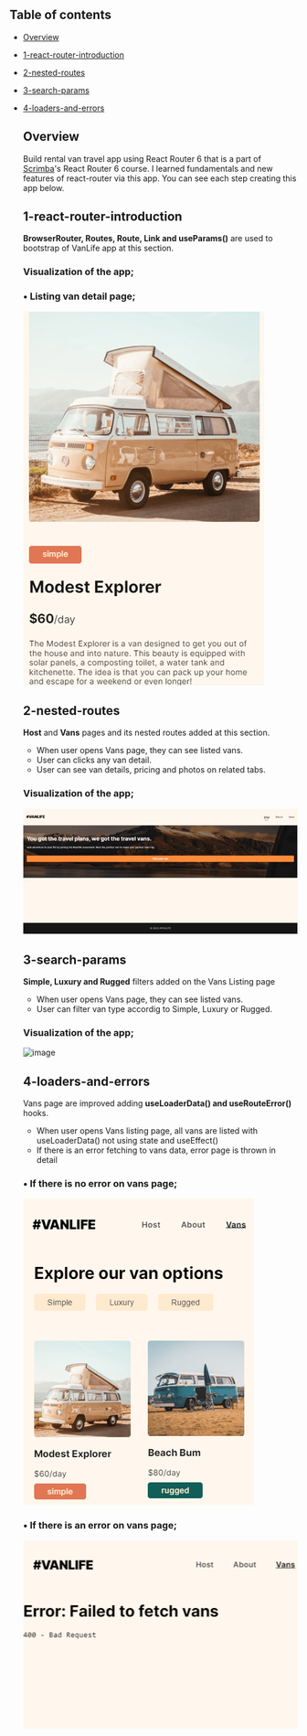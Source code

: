 ## Table of contents

- [Overview](#overview)
- [1-react-router-introduction](#1-react-router-introduction)
- [2-nested-routes](#2-nested-routes)
- [3-search-params](#3-search-params)
- [4-loaders-and-errors](#4-loaders-and-errors)

  
  ## Overview

  Build rental van travel app using React Router 6 that is a part of [Scrimba](https://scrimba.com/learn/reactrouter6)'s React Router 6 course. I learned fundamentals and new features of react-router via this app.
  You can see each step creating this app below.

  ## 1-react-router-introduction
  **BrowserRouter, Routes, Route, Link and useParams()** are used to bootstrap of VanLife app at this section.

  ### Visualization of the app;
  
  ### • Listing van detail page;
  ![image](./1-react-router-introduction/list-detail.png)


  ## 2-nested-routes
  **Host** and **Vans** pages and its nested routes added at this section. 
    - When user opens Vans page, they can see listed vans.
    - User can clicks any van detail.
    - User can see van details, pricing and photos on related tabs.

  ### Visualization of the app;
  ![image](./2-nested-routes/2-nested-routes.gif)
  
  
  ## 3-search-params
  **Simple, Luxury and Rugged** filters added on the Vans Listing page
    - When user opens Vans page, they can see listed vans.
    - User can filter van type accordig to Simple, Luxury or Rugged.

  ### Visualization of the app;
  ![image](./3-search-params/search-params.gif)
  
  
  ## 4-loaders-and-errors
  Vans page are improved adding **useLoaderData() and useRouteError()** hooks.
    - When user opens Vans listing page, all vans are listed with useLoaderData() not using state and useEffect()
    - If there is an error fetching to vans data, error page is thrown in detail

  ### • If there is no error on vans page;
  ![image](./4-loaders-and-errors/no-error.png)
  
  ### • If there is an error on vans page;
  ![image](./4-loaders-and-errors/error.png)

